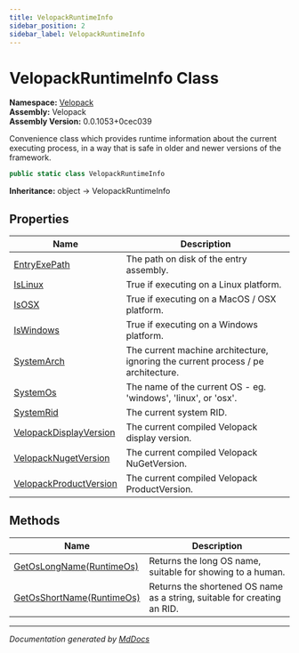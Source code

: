 ```yaml
---
title: VelopackRuntimeInfo
sidebar_position: 2
sidebar_label: VelopackRuntimeInfo
---
```

<!--  
  <auto-generated>   
    The contents of this file were generated by a tool.  
    Changes to this file may be list if the file is regenerated  
  </auto-generated>   
-->

# VelopackRuntimeInfo Class

**Namespace:** [Velopack](../index.md)  
**Assembly:** Velopack  
**Assembly Version:** 0.0.1053+0cec039

Convenience class which provides runtime information about the current executing process,  in a way that is safe in older and newer versions of the framework.

```csharp
public static class VelopackRuntimeInfo
```

**Inheritance:** object → VelopackRuntimeInfo

## Properties

| Name                                                           | Description                                                                          |
| -------------------------------------------------------------- | ------------------------------------------------------------------------------------ |
| [EntryExePath](properties/EntryExePath.md)                     |  The path on disk of the entry assembly.                                             |
| [IsLinux](properties/IsLinux.md)                               |  True if executing on a Linux platform.                                              |
| [IsOSX](properties/IsOSX.md)                                   |  True if executing on a MacOS \/ OSX platform.                                       |
| [IsWindows](properties/IsWindows.md)                           |  True if executing on a Windows platform.                                            |
| [SystemArch](properties/SystemArch.md)                         |  The current machine architecture, ignoring the current process \/ pe architecture.  |
| [SystemOs](properties/SystemOs.md)                             |  The name of the current OS \- eg. 'windows', 'linux', or 'osx'.                     |
| [SystemRid](properties/SystemRid.md)                           |  The current system RID.                                                             |
| [VelopackDisplayVersion](properties/VelopackDisplayVersion.md) |  The current compiled Velopack display version.                                      |
| [VelopackNugetVersion](properties/VelopackNugetVersion.md)     |  The current compiled Velopack NuGetVersion.                                         |
| [VelopackProductVersion](properties/VelopackProductVersion.md) |  The current compiled Velopack ProductVersion.                                       |

## Methods

| Name                                                   | Description                                                              |
| ------------------------------------------------------ | ------------------------------------------------------------------------ |
| [GetOsLongName(RuntimeOs)](methods/GetOsLongName.md)   | Returns the long OS name, suitable for showing to a human.               |
| [GetOsShortName(RuntimeOs)](methods/GetOsShortName.md) | Returns the shortened OS name as a string, suitable for creating an RID. |

___

*Documentation generated by [MdDocs](https://github.com/ap0llo/mddocs)*
